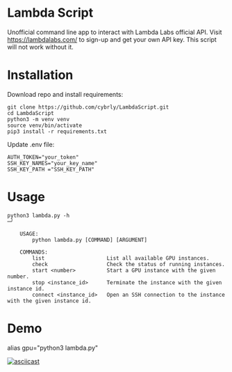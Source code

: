 # Lambda Script
Unofficial command line app to interact with Lambda Labs official API.  Visit https://lambdalabs.com/ to sign-up and get your own API key. This script will not work without it.

# Installation

Download repo and install requirements:
```
git clone https://github.com/cybrly/LambdaScript.git
cd LambdaScript
python3 -m venv venv
source venv/bin/activate
pip3 install -r requirements.txt
```

Update .env file:
```
AUTH_TOKEN="your_token"
SSH_KEY_NAMES="your_key_name"
SSH_KEY_PATH ="SSH_KEY_PATH"
```

# Usage
```
python3 lambda.py -h                                                                                                                                 ─╯

    USAGE:
        python lambda.py [COMMAND] [ARGUMENT]

    COMMANDS:
        list                    List all available GPU instances.
        check                   Check the status of running instances.
        start <number>          Start a GPU instance with the given number.
        stop <instance_id>      Terminate the instance with the given instance id.
        connect <instance_id>   Open an SSH connection to the instance with the given instance id.
```
# Demo

alias gpu="python3 lambda.py"

[![asciicast](https://asciinema.org/a/590817.svg)](https://asciinema.org/a/590817)
